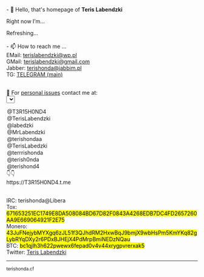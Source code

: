 <title>Teris Labendzki - terishonda - Homepage </title>
<style>
  @font-face {
		font-family: 'Hauss'; 
		src: url(ALSHAUSS-BOOK.TTF); 
	}
	 
	/* Жирный */
	@font-face {
		font-family: 'ALSHAUSS-MEDIUM.TTF'; 
		src: url(bold.ttf); 
	}

*{
	font-family: Hauss;
}
	
mark {
  background-color: #A6BDD7;
  color: black;
}
  
  </style>

<script>

var days = ['Sunday','Monday','Tuesday','Wednesday','Thursday','Friday','Saturday'];


function updateTime(){
    var currentTime = new Date();
var status = "Available ✅";

d = currentTime.getUTCDay();
    h = currentTime.getUTCHours();



 if (h >= 0 && h <= 4) {
  status = "Sleeping... 💤";
}


if (d == 1 && h>=10 && h<16)
{
	status = "Busy. ⚠️ Do not disturb. ⛔";
}

if (d == 2 && h>=4 && h<18)
{
	status = "Busy. ⚠️ Do not disturb. ⛔";
}

if (d == 3 && h>=8 && h<12)
{
	status = "Busy. ⚠️ Do not disturb. ⛔";
}

if (d == 4 && h>=4 && h<10)
{
	status = "Busy. ⚠️ Do not disturb. ⛔";
}

if (d == 5 && h < 7)
{
 status = "Sleeping... 💤";
}

if (d == 6 && h>=4 && h<9)
{
	status = "Busy. ⚠️ Do not disturb. ⛔";
}


if (d == 0 && h < 7)
{
	status = "Sleeping... 💤";
} else {
if (d == 0 && h >= 7)
	status = "Having a weekend. 📵";
}

    
	document.getElementById('status_span').innerHTML = status;
    
}
setInterval(updateTime, 1000);


</script>




<!---
terishonda/terishonda is a ✨ special ✨ repository because its `README.md` (this file) appears on your GitHub profile.
You can click the Preview link to take a look at your changes.
--->
<body>
- 👋 Hello, that's homepage of <b>Teris Labendzki</b><br>

Right now I’m...<br>
<div id="status_span">Refreshing...</div><br>
- 📫 How to reach me ... <br>
EMail: <a href="mailto:terislabendzki@wp.pl">terislabendzki@wp.pl</a><br>
GMail: <a href="mailto:terislabendzki@gmail.com">terislabendzki@gmail.com</a><br>
Jabber: <a href="xmpp:terishonda@jabbim.pl?message">terishonda@jabbim.pl</a><br>
TG: <a href="https://terrishonda.t.me">TELEGRAM (main)</a><br><br>

📩 For <u>personal issues</u> contact me at:<br>
<select id="telegram">
<option selected="selected" value="T3R15H0ND4.t.me">@T3R15H0ND4</option>
<option value="TerisLabendzki.t.me">@TerisLabendzki</option>
<option value="labedzki.t.me">@labedzki</option>
<option value="MrLabendzki.t.me">@MrLabendzki</option>
<option value="terishondaa.t.me">@terishondaa</option>
<option value="TerisLabedzki.t.me">@TerisLabedzki</option>
<option value="terrrishonda.t.me">@terrrishonda</option>
<option value="terish0nda.t.me">@terish0nda</option>
<option value="terishond4.t.me">@terishond4</option>
</select>
👇👇
<html><div style="margin:0; padding:0;" id="tglink">https://T3R15H0ND4.t.me</div><html><br>
<script type="text/javascript">
 document.getElementById("telegram").addEventListener("change", function(){
	document.getElementById('tglink').innerHTML = "https://"+this.value;
    });
</script>


[matrix]: @terishonda:matrix.org<br>
IRC: terishonda@Libera<br>
Tox: <mark>671653251EC1749E8DA508084BD67D82F0843A4268EDB7DC4FD2657260AA9E669064921F2E75</mark><br>
Monero: <mark>43JuFNejybMYXgq6zJL51f3QJhdRM2HxwBqJ9bmjX9wbHsPm5KmYKq82gLybRYqDXy2r6PDxBJHEjX4PdMrpBmiNEDzNQau</mark><br>
BTC: <mark>bc1qjlh3h622pwewx6fepad0v4v44xrygpvrerxak5</mark><br>
Twitter: <a href="https://twitter.com/@terishonda">Teris Labendzki</a><br>
<hr>
<p><small>terishonda.cf<small><p>	
<body>

